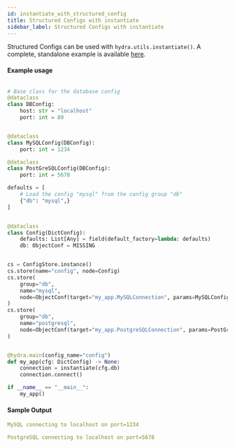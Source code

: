 ```yaml
---
id: instantiate_with_structured_config
title: Structured Configs with instantiate
sidebar_label: Structured Configs with instantiate
---
```


Structured Configs can be used with `hydra.utils.instantiate()`. A complete, standalone example is available [here](https://github.com/facebookresearch/hydra/tree/master/examples/patterns/instantiate/structured_configs).

#### Example usage


```python title="my_app.py" {18}

# Base class for the database config
@dataclass
class DBConfig:
    host: str = "localhost"
    port: int = 80


@dataclass
class MySQLConfig(DBConfig):
    port: int = 1234

@dataclass
class PostGreSQLConfig(DBConfig):
    port: int = 5678

defaults = [
    # Load the config "mysql" from the config group "db"
    {"db": "mysql",}
]


@dataclass
class Config(DictConfig):
    defaults: List[Any] = field(default_factory=lambda: defaults)
    db: ObjectConf = MISSING


cs = ConfigStore.instance()
cs.store(name="config", node=Config)
cs.store(
    group="db",
    name="mysql",
    node=ObjectConf(target="my_app.MySQLConnection", params=MySQLConfig,),
)
cs.store(
    group="db",
    name="postgresql",
    node=ObjectConf(target="my_app.PostgreSQLConnection", params=PostGreSQLConfig,),
)


@hydra.main(config_name="config")
def my_app(cfg: DictConfig) -> None:
    connection = instantiate(cfg.db)
    connection.connect()

if __name__ == "__main__":
    my_app()
```

#### Sample Output
<div className="row">
<div className="col col--6">

```yaml title="python my_app.py" {1-2}
MySQL connecting to localhost on port=1234
```

</div>

<div className="col col--6">

```yaml title="python my_app.py db=postgresql" {1-2}
PostgreSQL connecting to localhost on port=5678
```

</div>
</div>